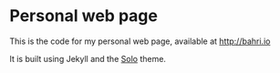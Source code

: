 # Personal web page

This is the code for my personal web page, available at http://bahri.io

It is built using Jekyll and the [Solo](http://chibicode.github.io/solo) theme.
